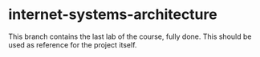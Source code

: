 # internet-systems-architecture
This branch contains the last lab of the course, fully done.
This should be used as reference for the project itself.
